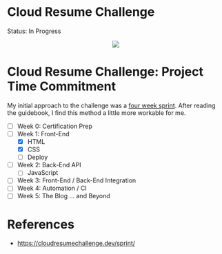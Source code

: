 # Cloud Resume Challenge

Status: In Progress

 <p align="center">
  <img src="https://media.tenor.com/e0ziOuLDsOUAAAAC/fox-jump.gif">
  </p>

# Cloud Resume Challenge: Project Time Commitment
My initial approach to the challenge was a [four week sprint](https://cloudresumechallenge.dev/sprint/). After reading the guidebook, I find this method a little more workable for me. 
- [ ] Week 0: Certification Prep
- [ ] Week 1: Front-End
  - [X] HTML
  - [X] CSS
  - [ ] Deploy
- [ ] Week 2: Back-End API
  - [ ] JavaScript
- [ ] Week 3: Front-End / Back-End Integration
- [ ] Week 4: Automation / CI
- [ ] Week 5: The Blog ... and Beyond

# References
- https://cloudresumechallenge.dev/sprint/

